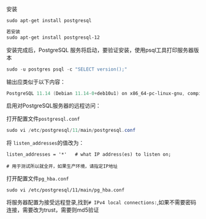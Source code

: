 安装

```powershell
sudo apt-get install postgresql
```

```powershell
若安装
sudo apt-get install postgresql-12
```

安装完成后，PostgreSQL 服务将启动，要验证安装，使用psql工具打印服务器版本

```powershell
sudo -u postgres psql -c "SELECT version();"
```

输出应类似于以下内容：

```powershell
PostgreSQL 11.14 (Debian 11.14-0+deb10u1) on x86_64-pc-linux-gnu, compiled by gcc (Debian 8.3.0-6) 8.3.0, 64-bit
```

启用对PostgreSQL服务器的远程访问：

 打开配置文件`postgresql.conf`

```powershell
sudo vi /etc/postgresql/11/main/postgresql.conf
```

将 `listen_addresses`的值改为：

```
listen_addresses = '*'   # what IP address(es) to listen on;

# 用于测试所以就全开，如果生产环境，请指定IP地址
```

打开配置文件`pg_hba.conf`

```
sudo vi /etc/postgresql/11/main/pg_hba.conf
```

将服务器配置为接受远程登录,找到`# IPv4 local connections:`,如果不需要密码连接，需要改为trust，需要则md5验证